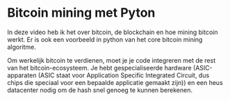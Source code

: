 # Bitcoin mining met Pyton

In deze video heb ik het over bitcoin, de blockchain en hoe mining bitcoin werkt. Er is ook een voorbeeld in python van het core bitcoin mining algoritme.

Om werkelijk bitcoin te verdienen, moet je je code integreren met de rest van het bitcoin-ecosysteem. Je hebt gespecialiseerde hardware (ASIC-apparaten (ASIC staat voor Application Specific Integrated Circuit, dus chips die speciaal voor een bepaalde applicatie gemaakt zijn)) en een heus datacenter nodig om de hash snel genoeg te kunnen berekenen.
